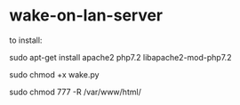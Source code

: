 # wake-on-lan-server

to install:

sudo apt-get install apache2 php7.2 libapache2-mod-php7.2
 
sudo chmod +x wake.py
 
sudo chmod 777 -R /var/www/html/
